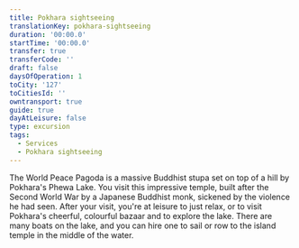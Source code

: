 ```yaml
---
title: Pokhara sightseeing
translationKey: pokhara-sightseeing
duration: '00:00.0'
startTime: '00:00.0'
transfer: true
transferCode: ''
draft: false
daysOfOperation: 1
toCity: '127'
toCitiesId: ''
owntransport: true
guide: true
dayAtLeisure: false
type: excursion
tags:
  - Services
  - Pokhara sightseeing
---
```

The World Peace Pagoda is a massive Buddhist stupa set on top of a hill by Pokhara's Phewa Lake. You visit this impressive temple, built after the Second World War by a Japanese Buddhist monk, sickened by the violence he had seen. After your visit, you're at leisure to just relax, or to visit Pokhara's cheerful, colourful bazaar and to explore the lake. There are many boats on the lake, and you can hire one to sail or row to the island temple in the middle of the water.